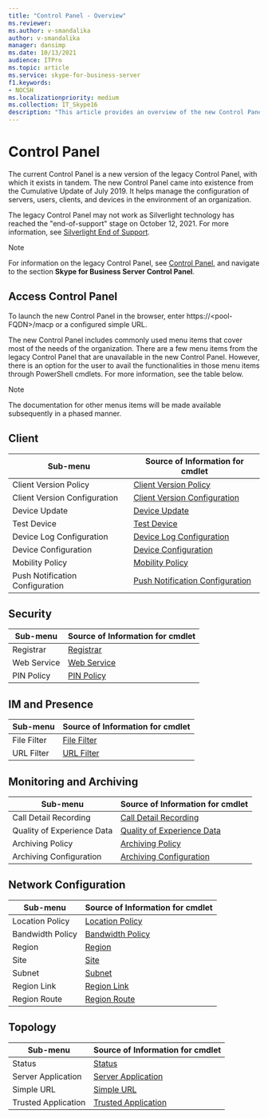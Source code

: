 ```yaml
---
title: "Control Panel - Overview"
ms.reviewer: 
ms.author: v-smandalika
author: v-smandalika
manager: dansimp
ms.date: 10/13/2021
audience: ITPro
ms.topic: article
ms.service: skype-for-business-server
f1.keywords:
- NOCSH
ms.localizationpriority: medium
ms.collection: IT_Skype16
description: "This article provides an overview of the new Control Panel."
---
```


# Control Panel

The current Control Panel is a new version of the legacy Control Panel, with which it exists in tandem. The new Control Panel came into existence from the Cumulative Update of July 2019. It helps manage the configuration of servers, users, clients, and devices in the environment of an organization.

The legacy Control Panel may not work as Silverlight technology has reached the "end-of-support" stage on October 12, 2021. For more information, see [Silverlight End of Support](https://support.microsoft.com/windows/silverlight-end-of-support-0a3be3c7-bead-e203-2dfd-74f0a64f1788).

> [!NOTE]
> For information on the legacy Control Panel, see [Control Panel](../SfbServer/management-tools/install-and-open-administrative-tools.md), and navigate to the section **Skype for Business Server Control Panel**.

## Access Control Panel

To launch the new Control Panel in the browser, enter https://&lt;pool-FQDN&gt;/macp or a configured simple URL.

The new Control Panel includes commonly used menu items that cover most of the needs of the organization. There are a few menu items from the legacy Control Panel that are unavailable in the new Control Panel. However, there is an option for the user to avail the functionalities in those menu items through PowerShell cmdlets. For more information, see the table below.

> [!NOTE]
> The documentation for other menus items will be made available subsequently in a phased manner.

## Client

|Sub-menu  |Source of Information for cmdlet  |
|---------|---------|
|Client Version Policy         |    [Client Version Policy](use-powershell-client-menu.md#client-version-policy)     |
|Client Version Configuration      |  [Client Version Configuration](use-powershell-client-menu.md#client-version-configuration)       |
|Device Update    | [Device Update](use-powershell-client-menu.md#device-update)        |
|Test Device     | [Test Device](use-powershell-client-menu.md#test-device)        |
|Device Log Configuration         |    [Device Log Configuration](use-powershell-client-menu.md#device-log-configuration)     |
|Device Configuration         |    [Device Configuration](use-powershell-client-menu.md#device-configuration)     |
|Mobility Policy         |    [Mobility Policy](use-powershell-client-menu.md#mobility-policy)     |
|Push Notification Configuration         |    [Push Notification Configuration](use-powershell-client-menu.md#push-notification-configuration)     |

## Security

|Sub-menu  |Source of Information for cmdlet  |
|---------|---------|
|Registrar         |    [Registrar](use-powershell-security-menu.md#registrar)     |
|Web Service      |  [Web Service](use-powershell-security-menu.md#web-service)       |
|PIN Policy    | [PIN Policy](use-powershell-security-menu.md#pin-policy)        |

## IM and Presence

|Sub-menu  |Source of Information for cmdlet  |
|---------|---------|
|File Filter         |    [File Filter](use-powershell-im-and-presence-menu.md#file-filter)     |
|URL Filter      |  [URL Filter](use-powershell-im-and-presence-menu.md#url-filter)       |

## Monitoring and Archiving

|Sub-menu  |Source of Information for cmdlet  |
|---------|---------|
|Call Detail Recording       |    [Call Detail Recording](use-powershell-monitoring-and-archiving-menu.md#call-detail-recording)     |
|Quality of Experience Data      |  [Quality of Experience Data](use-powershell-monitoring-and-archiving-menu.md#quality-of-experience-data)       |
|Archiving Policy       |    [Archiving Policy](use-powershell-monitoring-and-archiving-menu.md#archiving-policy)     |
|Archiving Configuration      |  [Archiving Configuration](use-powershell-monitoring-and-archiving-menu.md#archiving-configuration)       |

## Network Configuration

|Sub-menu  |Source of Information for cmdlet  |
|---------|---------|
|Location Policy       |    [Location Policy](use-powershell-network-configuration-menu.md#location-policy)     |
|Bandwidth Policy      |  [Bandwidth Policy](use-powershell-network-configuration-menu.md#bandwidth-policy)       |
|Region       |    [Region](use-powershell-network-configuration-menu.md#region)     |
|Site      |  [Site](use-powershell-network-configuration-menu.md#site)       |
|Subnet      |  [Subnet](use-powershell-network-configuration-menu.md#subnet)       |
|Region Link       |    [Region Link](use-powershell-network-configuration-menu.md#region-link)     |
|Region Route      |  [Region Route](use-powershell-network-configuration-menu.md#region-route)       |

## Topology

|Sub-menu  |Source of Information for cmdlet  |
|---------|---------|
|Status       |    [Status](use-powershell-topology-menu.md#status)     |
|Server Application      |  [Server Application](use-powershell-topology-menu.md#server-application)       |
|Simple URL       |    [Simple URL](use-powershell-topology-menu.md#simple-url)     |
|Trusted Application       |    [Trusted Application](use-powershell-topology-menu.md#trusted-application)     |
